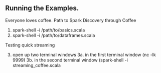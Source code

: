Running the Examples.
------------------------
Everyone loves coffee. Path to Spark Discovery through Coffee

1. spark-shell -i /path/to/basics.scala
2. spark-shell -i /path/to/dataframes.scala

Testing quick streaming

3. open up two terminal windows
 3a. in the first terminal window (nc -lk 9999)
 3b. in the second terminal window (spark-shell -i streaming_coffee.scala